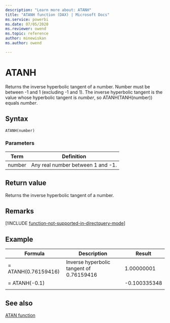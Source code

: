 ```yaml
---
description: "Learn more about: ATANH"
title: "ATANH function (DAX) | Microsoft Docs"
ms.service: powerbi 
ms.date: 07/05/2020
ms.reviewer: owend
ms.topic: reference
author: minewiskan
ms.author: owend

---
```

# ATANH

Returns the inverse hyperbolic tangent of a number. Number must be between -1 and 1 (excluding -1 and 1). The inverse hyperbolic tangent is the value whose hyperbolic tangent is *number*, so ATANH(TANH(number)) equals *number*.  
  
## Syntax  
  
```dax
ATANH(number)  
```
  
### Parameters  
  
|Term|Definition|  
|--------|--------------|  
|number|Any real number between 1 and -1.|  
  
## Return value

Returns the inverse hyperbolic tangent of a number.  

## Remarks

[!INCLUDE [function-not-supported-in-directquery-mode](includes/function-not-supported-in-directquery-mode.md)]
  
## Example  
  
|Formula|Description|Result|  
|-----------|---------------|----------|  
|= ATANH(0.76159416)|Inverse hyperbolic tangent of 0.76159416|1.00000001|  
|= ATANH(-0.1)||-0.100335348|  
||||  

## See also

[ATAN function](atan-function-dax.md)  
